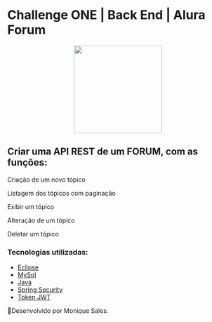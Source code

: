 # Challenge ONE | Back End | Alura Forum 

<p align="center" >
     <img width="200" heigth="200" src="https://user-images.githubusercontent.com/78982435/209698701-28dedb2e-855b-44b2-8872-afa45e3b35aa.png">
</p>

## Criar uma API REST de um FORUM, com as funções:
<p> Criação de um novo tópico </p>
<p></p>Listagem dos tópicos com paginação</p>
<p>Exibir um tópico</p>
<p>Alteração de um tópico</p>
<p>Deletar um tópico</p>


### Tecnologias utilizadas:

- [Eclipse](https://www.eclipse.org/)
- [MySql](https://www.mysql.com/)
- [Java](https://www.java.com/pt-BR/)
- [Spring Security](https://start.spring.io/)
- [Token JWT](https://jwt.io/)



🚀Desenvolvido por Monique Sales.

